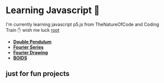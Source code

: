 # Learning Javascript 🦅

I'm currently learning javascript p5.js from TheNatureOfCode and Coding Train ✋ wish me luck
 [root](https://itspacchu.github.io/Javascript-projects/)
 
- **[Double Pendulum](https://itspacchu.github.io/Javascript-projects/DoublePendulum/index.html)**
- **[Fourier Series](https://itspacchu.github.io/Javascript-projects/FourierSeriesViz/index.html)**
- **[Fourier Drawing](https://itspacchu.github.io/Javascript-projects/fourierCirclesRE/index.html)**
- **[BOIDS](https://itspacchu.github.io/Javascript-projects/BoidsProject/index.html)**

## just for fun projects

